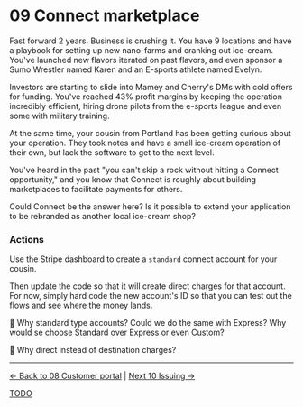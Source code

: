 # 09 Connect marketplace

Fast forward 2 years. Business is crushing it. You have 9 locations and have a
playbook for setting up new nano-farms and cranking out ice-cream. You've
launched new flavors iterated on past flavors, and even sponsor a Sumo Wrestler
named Karen and an E-sports athlete named Evelyn.

Investors are starting to slide into Mamey and Cherry's DMs with cold offers
for funding. You've reached 43% profit margins by keeping the operation
incredibly efficient, hiring drone pilots from the e-sports league and even
some with military training.

At the same time, your cousin from Portland has been getting curious about your
operation. They took notes and have a small ice-cream operation of their own,
but lack the software to get to the next level.

You've heard in the past "you can't skip a rock without hitting a Connect
opportunity," and you know that Connect is roughly about building marketplaces
to facilitate payments for others.

Could Connect be the answer here? Is it possible to extend your application
to be rebranded as another local ice-cream shop?

### Actions

Use the Stripe dashboard to create a `standard` connect account for your cousin.

Then update the code so that it will create direct charges for that account. For now,
simply hard code the new account's ID so that you can test out the flows and see
where the money lands.

🧠 Why standard type accounts? Could we do the same with Express? Why would se
choose Standard over Express or even Custom?

🧠 Why direct instead of destination charges?

---

[<- Back to 08 Customer portal](./08-customer-portal.md)
|
[Next 10 Issuing ->](./10-issuing.md)

[TODO](../TODO.md)
